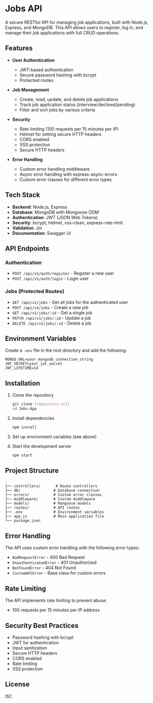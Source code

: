 # Jobs API

A secure RESTful API for managing job applications, built with Node.js, Express, and MongoDB. This API allows users to register, log in, and manage their job applications with full CRUD operations.

## Features

- **User Authentication**
  - JWT-based authentication
  - Secure password hashing with bcrypt
  - Protected routes

- **Job Management**
  - Create, read, update, and delete job applications
  - Track job application status (interview/declined/pending)
  - Filter and sort jobs by various criteria

- **Security**
  - Rate limiting (100 requests per 15 minutes per IP)
  - Helmet for setting secure HTTP headers
  - CORS enabled
  - XSS protection
  - Secure HTTP headers

- **Error Handling**
  - Custom error handling middleware
  - Async error handling with express-async-errors
  - Custom error classes for different error types

## Tech Stack

- **Backend**: Node.js, Express
- **Database**: MongoDB with Mongoose ODM
- **Authentication**: JWT (JSON Web Tokens)
- **Security**: bcrypt, helmet, xss-clean, express-rate-limit
- **Validation**: Joi
- **Documentation**: Swagger UI

## API Endpoints

### Authentication
- `POST /api/v1/auth/register` - Register a new user
- `POST /api/v1/auth/login` - Login user

### Jobs (Protected Routes)
- `GET /api/v1/jobs` - Get all jobs for the authenticated user
- `POST /api/v1/jobs` - Create a new job
- `GET /api/v1/jobs/:id` - Get a single job
- `PATCH /api/v1/jobs/:id` - Update a job
- `DELETE /api/v1/jobs/:id` - Delete a job

## Environment Variables

Create a `.env` file in the root directory and add the following:

```
MONGO_URL=your_mongodb_connection_string
JWT_SECRET=your_jwt_secret
JWT_LIFETIME=1d
```

## Installation

1. Clone the repository
   ```bash
   git clone [repository-url]
   cd Jobs-App
   ```

2. Install dependencies
   ```bash
   npm install
   ```

3. Set up environment variables (see above)

4. Start the development server
   ```bash
   npm start
   ```

## Project Structure

```
.
├── controllers/       # Route controllers
├── db/               # Database connection
├── errors/           # Custom error classes
├── middleware/       # Custom middleware
├── models/           # Mongoose models
├── routes/           # API routes
├── .env              # Environment variables
├── app.js            # Main application file
└── package.json
```

## Error Handling

The API uses custom error handling with the following error types:
- `BadRequestError` - 400 Bad Request
- `UnauthenticatedError` - 401 Unauthorized
- `NotFoundError` - 404 Not Found
- `CustomAPIError` - Base class for custom errors

## Rate Limiting

The API implements rate limiting to prevent abuse:
- 100 requests per 15 minutes per IP address

## Security Best Practices

- Password hashing with bcrypt
- JWT for authentication
- Input sanitization
- Secure HTTP headers
- CORS enabled
- Rate limiting
- XSS protection

## License

ISC